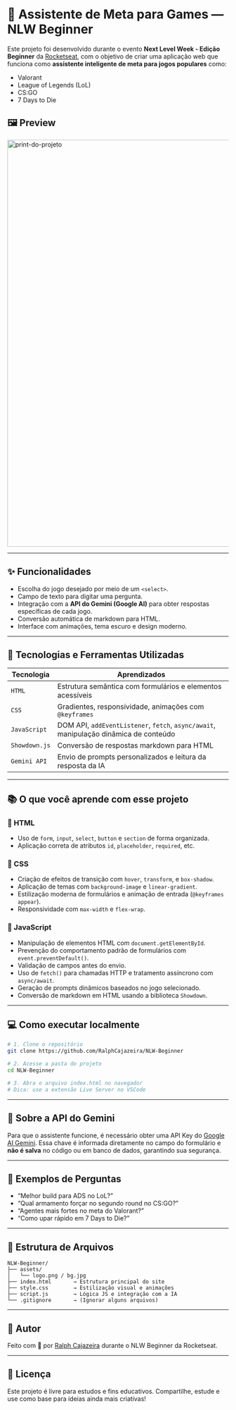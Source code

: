 # 🧠 Assistente de Meta para Games — NLW Beginner

Este projeto foi desenvolvido durante o evento **Next Level Week - Edição Beginner** da [Rocketseat](https://rocketseat.com.br), com o objetivo de criar uma aplicação web que funciona como **assistente inteligente de meta para jogos populares** como:

- Valorant
- League of Legends (LoL)
- CS:GO
- 7 Days to Die

## 🖼️ Preview

<img width="1912" height="924" alt="print-do-projeto" src="https://github.com/user-attachments/assets/8b8ecab4-de2d-482d-8756-1f01d13e0375" />


---

## ✨ Funcionalidades

- Escolha do jogo desejado por meio de um `<select>`.
- Campo de texto para digitar uma pergunta.
- Integração com a **API do Gemini (Google AI)** para obter respostas específicas de cada jogo.
- Conversão automática de markdown para HTML.
- Interface com animações, tema escuro e design moderno.

---

## 🚀 Tecnologias e Ferramentas Utilizadas

| Tecnologia    | Aprendizados                                                                          |
| ------------- | ------------------------------------------------------------------------------------- |
| `HTML`        | Estrutura semântica com formulários e elementos acessíveis                            |
| `CSS`         | Gradientes, responsividade, animações com `@keyframes`                                |
| `JavaScript`  | DOM API, `addEventListener`, `fetch`, `async/await`, manipulação dinâmica de conteúdo |
| `Showdown.js` | Conversão de respostas markdown para HTML                                             |
| `Gemini API`  | Envio de prompts personalizados e leitura da resposta da IA                           |

---

## 📚 O que você aprende com esse projeto

### 🔹 HTML

- Uso de `form`, `input`, `select`, `button` e `section` de forma organizada.
- Aplicação correta de atributos `id`, `placeholder`, `required`, etc.

### 🔹 CSS

- Criação de efeitos de transição com `hover`, `transform`, e `box-shadow`.
- Aplicação de temas com `background-image` e `linear-gradient`.
- Estilização moderna de formulários e animação de entrada (`@keyframes appear`).
- Responsividade com `max-width` e `flex-wrap`.

### 🔹 JavaScript

- Manipulação de elementos HTML com `document.getElementById`.
- Prevenção do comportamento padrão de formulários com `event.preventDefault()`.
- Validação de campos antes do envio.
- Uso de `fetch()` para chamadas HTTP e tratamento assíncrono com `async/await`.
- Geração de prompts dinâmicos baseados no jogo selecionado.
- Conversão de markdown em HTML usando a biblioteca `Showdown`.

---

## 💻 Como executar localmente

```bash
# 1. Clone o repositório
git clone https://github.com/RalphCajazeira/NLW-Beginner

# 2. Acesse a pasta do projeto
cd NLW-Beginner

# 3. Abra o arquivo index.html no navegador
# Dica: use a extensão Live Server no VSCode
````

---

## 🔑 Sobre a API do Gemini

Para que o assistente funcione, é necessário obter uma API Key do [Google AI Gemini](https://aistudio.google.com/app/apikey). Essa chave é informada diretamente no campo do formulário e **não é salva** no código ou em banco de dados, garantindo sua segurança.

---

## 🧪 Exemplos de Perguntas

* “Melhor build para ADS no LoL?”
* “Qual armamento forçar no segundo round no CS\:GO?”
* “Agentes mais fortes no meta do Valorant?”
* “Como upar rápido em 7 Days to Die?”

---

## 📁 Estrutura de Arquivos

```
NLW-Beginner/
├── assets/
│   └── logo.png / bg.jpg
├── index.html       → Estrutura principal do site
├── style.css        → Estilização visual e animações
├── script.js        → Lógica JS e integração com a IA
└── .gitignore       → (Ignorar alguns arquivos)
```

---

## 🙋 Autor

Feito com 💜 por [Ralph Cajazeira](https://github.com/RalphCajazeira) durante o NLW Beginner da Rocketseat.

---

## 🧠 Licença

Este projeto é livre para estudos e fins educativos. Compartilhe, estude e use como base para ideias ainda mais criativas!
